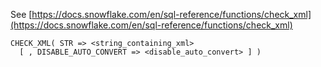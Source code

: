 See [https://docs.snowflake.com/en/sql-reference/functions/check_xml](https://docs.snowflake.com/en/sql-reference/functions/check_xml)
```
CHECK_XML( STR => <string_containing_xml>
  [ , DISABLE_AUTO_CONVERT => <disable_auto_convert> ] )
```
